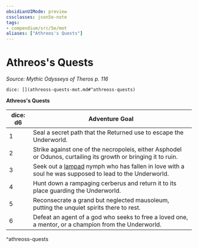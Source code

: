 ```yaml
---
obsidianUIMode: preview
cssclasses: json5e-note
tags:
- compendium/src/5e/mot
aliases: ["Athreos's Quests"]
---
```

# Athreos's Quests
*Source: Mythic Odysseys of Theros p. 116* 

`dice: [](athreoss-quests-mot.md#^athreoss-quests)`

**Athreos's Quests**

| dice: d6 | Adventure Goal |
|----------|----------------|
| 1 | Seal a secret path that the Returned use to escape the Underworld. |
| 2 | Strike against one of the necropoleis, either Asphodel or Odunos, curtailing its growth or bringing it to ruin. |
| 3 | Seek out a [lampad](b_lampad-mot.md) nymph who has fallen in love with a soul he was supposed to lead to the Underworld. |
| 4 | Hunt down a rampaging cerberus and return it to its place guarding the Underworld. |
| 5 | Reconsecrate a grand but neglected mausoleum, putting the unquiet spirits there to rest. |
| 6 | Defeat an agent of a god who seeks to free a loved one, a mentor, or a champion from the Underworld. |
^athreoss-quests